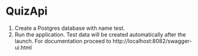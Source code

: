 # QuizApi
1. Create a Postgres database with name test.
2. Run the application.
Test data will be created automatically after the launch. For documentation proceed to http://localhost:8082/swagger-ui.html
